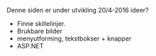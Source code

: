 Denne siden er under utvikling 20/4-2016
ideer?
- Finne skillelinjer.
- Brukbare bilder
- menyutforming, tekstbokser + knapper
- ASP.NET

